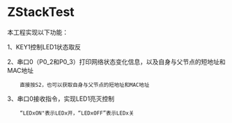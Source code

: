 # ZStackTest
本工程实现以下功能：  

1、KEY1控制LED1状态取反  

2、串口0（P0_2和P0_3）打印网络状态变化信息，以及自身与父节点的短地址和MAC地址  
        
        直接按S2，也可以获取自身与父节点的短地址和MAC地址
3、串口0接收指令，实现LED1亮灭控制  

        “LEDxON"表示LEDx开，“LEDxOFF”表示LEDx关

